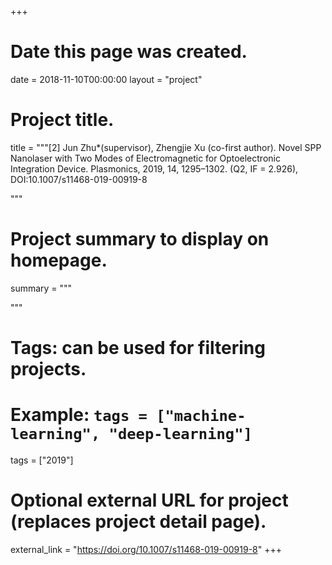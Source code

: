+++
# Date this page was created.
date = 2018-11-10T00:00:00
layout = "project"

# Project title.
title = """[2] Jun Zhu*(supervisor), Zhengjie Xu (co-first author). Novel SPP Nanolaser with Two Modes of Electromagnetic for Optoelectronic Integration Device. Plasmonics, 2019, 14, 1295–1302. (Q2, IF = 2.926), DOI:10.1007/s11468-019-00919-8

"""

# Project summary to display on homepage.
summary = """

 """

# Tags: can be used for filtering projects.
# Example: `tags = ["machine-learning", "deep-learning"]`
tags = ["2019"]

# Optional external URL for project (replaces project detail page).
external_link = "https://doi.org/10.1007/s11468-019-00919-8"
+++
